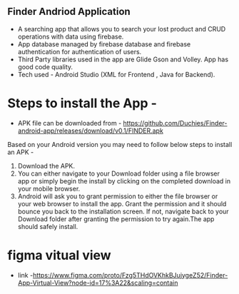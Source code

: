 ## Finder Andriod Application 
- A searching app that allows you to search your lost product and CRUD operations with data using firebase. 
- App database managed by firebase database and firebase authentication for authentication of users.
- Third Party libraries used in the app are Glide Gson and Volley. App has good code quality. 
- Tech used - Android Studio (XML for Frontend , Java for Backend).

 # Steps to install the App -

 - APK file can be downloaded from - https://github.com/Duchies/Finder-android-app/releases/download/v0.1/FINDER.apk

 Based on your Android version you may need to follow below steps to install an APK -
1) Download the APK.
2) You can either navigate to your Download folder using a file browser app or simply begin the install by clicking on the completed download in your mobile browser.
3) Android will ask you to grant permission to either the file browser or your web browser to install the app. Grant the permission and it should bounce 
you back to the installation screen. If not, navigate back to your Download folder after granting the permission to try again.The app should safely install.

# figma vitual view 
- link -https://www.figma.com/proto/Fzg5THdOVKhkBJujygeZ52/Finder-App-Virtual-View?node-id=17%3A22&scaling=contain
